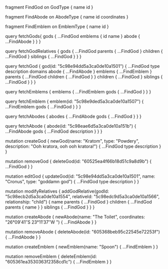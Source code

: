 fragment FindGod on GodType {
  name
  id
}

fragment FindAbode on AbodeType {
  name
  id
  coordinates
}

fragment FindEmblem on EmblemType {
  name
  id
}


query fetchGods{
  gods {
   ...FindGod
    emblems {
      id
      name
    }
    abode {
      ...FindAbode
    }
  }
}

query fetchGodRelatives {
  gods {
   ...FindGod
    parents {
    	...FindGod
    }
    children {
    	...FindGod
    }
    siblings {
      ...FindGod
    }
  }
}

query fetchGod {
  god(id: "5c98e94dd5a3ca0de10a1501") {
    ...FindGod
    type
    description
    domains
    abode {
      ...FindAbode
    }
    emblems {
     ...FindEmblem
    }
    parents {
      ...FindGod
      children {
        ...FindGod
      }
    }
    children {
     ...FindGod
    }
    siblings {
     ...FindGod
    }
  }
}

query fetchEmblems {
  emblems {
    ...FindEmblem
    gods {
    	...FindGod
  	}
  }
}

query fetchEmblem {
  emblem(id: "5c98e9ded5a3ca0de10a1507") {
    ...FindEmblem
    gods {
     ...FindGod
    }
  }
}

query fetchAbodes {
  abodes {
    ...FindAbode
    gods {
      ...FindGod
    }
  }
}

query fetchAbode {
  abode(id: "5c98eae6d5a3ca0de10a151b") {
   ...FindAbode
    gods {
      ...FindGod
      description
    }
	}
}

mutation createGod {
  newGod(name: "Kratom", type: "Powdery", description: "Ooh kratora, ooh ooh kratora!") {
    ...FindGod
    type
    description
  }
}

mutation removeGod {
   deleteGod(id: "60525ea4f66b18d51c9a8d9b") {
   ...FindGod
  }
}

mutation editGod {
  updateGod(id: "5c98e94dd5a3ca0de10a1501", name: "Cronus", type: "goddamn god") {
   ...FindGod
    type
    description
  }
}

mutation modifyRelatives {
  addGodRelative(godId: "5c98ecb2d5a3ca0de10a1554", relativeId: "5c98edc9d5a3ca0de10a1566", relationship: "child") {
    name
    parents {
      ...FindGod
    }
    children {
     ...FindGod
      parents {
        name
      }
    }
    siblings {
      ...FindGod
    }
  }
}

mutation createAbode {
  newAbode(name: "The Toilet", coordinates: "26°09′41″S 23°11′37″W ") {
    ...FindAbode
  }
}

mutation removeAbode {
  deleteAbode(id: "605368beb95c22545e72253f") {
    ...FindAbode
  }
}

mutation createEmblem {
  newEmblem(name: "Spoon") {
    ...FindEmblem
  }
}

mutation removeEmblem {
  deleteEmblem(id: "605361ea3530363f2358cd1c") {
    ...FindEmblem
  }
}